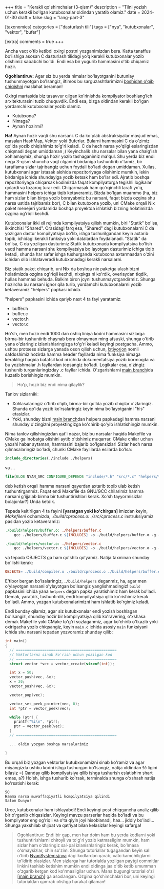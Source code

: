 +++
title = "Kerakli qo'shimchalar (3-qism)"
description = "Tilni yozish uchun kerakli bo'lgan kutubxonalar oldindan yaratib olamiz."
date = 2024-01-30
draft = false
slug = "lang-part-3"

[taxonomies]
categories = ["dasturlash tili"]
tags = ["nya", "kutubxonalar", "vektor", "bufer"]

[extra]
comments = true
+++

Ancha vaqt o’tib ketibdi oxirgi postni yozganimizdan bera. Katta tanaffus bo’lishiga asosan C dasturlash tilidagi yo’q kerakli kutubxonalar yozib olishimiz sababchi bo’ldi. Endi esa bir yugurib hammasini o’tib chiqamiz hozir.

**Ogohlantiruv:** Agar siz bu yerda nimalar bo'layotganini butunlay tushunmayotgan bo'lsangiz, iltimos bu sarguzashtlarimizni [boshidan o'qib chiqishni](/lang-part-1) maslahat beraman!

Oxirgi martasida biz tasavvur qilgan ko'rinishda kompilyator boshlang'ich arxitekturasini tuzib chuquvdik. Endi esa, bizga oldindan kerakli bo'lgan yordamchi kutubxonalar yozib olamiz. 

- Kutubxona? 
- Nimaga? 
- Aynan hozirmi?

**Ha!** Aynan hozir vaqti shu narsani. C da ko'plab abstraksiyalar mavjud emas, masalan HashMap, Vektor yoki Buferlar. Bularni hammasini C da o'zimiz qo'lda yozib chiqishimiz to'g'ri keladi. C da hech narsa yo'qligi eslaringizdan chiqmadi degan umiddaman ;) Keyinchalik shu narsalar bilan yana chalg'ish xohlamaymiz, shunga hozir yozib tashaganimiz ma'qul. Shu yerda biz endi nega 3-qism shuncha vaqt olganini birdaniga tushuntirib o'tamiz, bir taraflama sizlar tajribangiz uchun foydali bo'ladi degan umiddaman. Xullas, kutubxonani agar istasak alohida repozitoriyaga olishimiz mumkin, lekin birdaniga ichida shundayiga yozib ketsak ham bo'lar edi. Ajratib boshqa repozitoriyaga chiqarsak kodimizda faqat kompilyatorga tegishli logikalar qolardi va tozaroq turar edi. Chiqarmasak ham qo'rqinchli tarafi yo'q, hammasini helpers ichiga tiqib ketaveramiz. Bizda bo'lgan muammo (ha, biz ham sizlar bilan birga yozib borayabmiz bu narsani, faqat bizda ozgina shu narsa ustida tajribamiz bor), C bilan kutubxona yozib, uni CMake orqali Nix paket menejeri yordamida boshqa proyektda ishlatish bizning holatimizda ozgina og'riqli kechdi. 

Kutubxonalar ikki xil rejimda kompilyatsiya qilish mumkin, biri "Statik" bo'lsa, ikkinchisi "Shared". Orasidagi farq esa, "Shared" dagi kutubxonalarni C da yozilgan dastur kompilyatsiya bo'lib, ishga tushurilgandan keyin axtarib topib, ichidagi kerakli funksiya yoki datalardan foydalanadi. "Statik" da bo'lsa, C da yozilgan dasturimiz Statik kutubxonada kompilyatsiya bo'lish vaqti hamma narsani shu kompilyatsiya bo'layotgan dasturimiz ichiga tiqib ketadi, shunda har safar ishga tushurganda kutubxona axtarmasdan o'zini ichidan olib ishlataveradi kutubxonadagi kerakli narsalarni.

Biz statik paket chiqarib, uni Nix da boshqa nix paketga ulash bizni holatimizda ozgina og'riqli kechdi, nixpkgs ni ko'rdik, overlaydan tiqdik, hullas hammasi behuda. Balkim biron joyni tushunmayotgandirmiz. Shunga hozircha bu narsani ignor qila turib, yordamchi kutubxonalarni yozib ketaveramiz "helpers" papkasi ichida.

"helpers" papkasini ichida qariyb naxt 4 ta fayl yaratamiz:

- buffer.h
- buffer.c
- vector.h
- vector.c

Ho'sh, men hozir endi 1000 dan oshiq liniya kodni hammasini sizlarga birma-bir tushuntirib chaynab bera olmayman ming afsuski, shunga o'tirib yana o'zlaringiz izlanishlaringizga to'g'ri keladi keyingi postgacha. Ammo, ushbu protsess sizlarga yanada oson qilish uchun, [Ixtiyorjon](https://github.com/iabdukhoshimov) nomli safdoshimiz hozirda hamma header fayllarda nima funksiya nimaga kerakliligi haqida batafsil kod ni ichida dokumentatsiya yozib bormoqda va bu yozishmalar .h fayllardan topsangiz bo'ladi. Logikalar esa, o'zingiz tushunib turganlaringizday .c fayllar ichida. O'zgarishlarni [main branch](https://github.com/NyanSystems/nya)ida kuzatib borishingiz mumkin.  

> Ho'p, hozir biz endi nima qilaylik? 

Tanlov sizlarniki: 

- Xohlasalaringiz o'tirib o'qib, birma-bir qo'lda yozib chiqilar o'zlaringiz. Shunda qo'lda yozib ko'rsalaringiz keyin nima bo'layotganini "his" etasizlar.
- Yoki, shunday bizni [main branch](https://github.com/NyanSystems/nya)dan helpers papkadagi hamma narsani shunday o'zingizni proyektingizga ko'chirib qo'yib ishlatishingiz mumkin.

Nima tanlov qilishingizdan qat'i nazar, biz bu narsalar haqida Makefile va CMake ga inobatga olishini aytib o'tishimiz muqarrar. CMake chilar uchun yaxshi habar aytaman, hammasini bajarib bo'lgansizlar! Sizlar hech narsa qilmasalaringiz bo'ladi, chunki CMake faylilarda esilarda bo'lsa:

```cmake
include_directories(./include ./helpers)
```

va ...

```cmake
file(GLOB NYAN_SRC CONFIGURE_DEPENDS "include/*.h" "src/*.c" "helpers/*.c" "helpers/*.h")
```

deb ketish orqali hamma narsani qayerdan axtarib topib ulab ketish tushuntirganmiz. Faqat endi Makefile da GNU/GCC chilarimiz hamma narsani g'ijjalab birma bir tushuntirishlari kerak. Xo'sh tayyormisizlar bolajonlar?) Unda ketdik.

Tepada keltirilgan 4 ta faylni **[yaratgan yoki ko'chirgan]** imizdan keyin, *Makefileni* ochamizda, *./build/cprocess.o: ./src/cprocess.c* instruksiyamiz pasidan yozib ketaveramiz:

```makefile
./build/helpers/buffer.o: ./helpers/buffer.c
	gcc ./helpers/buffer.c ${INCLUDES} -o ./build/helpers/buffer.o -g -c

./build/helpers/vector.o: ./helpers/vector.c
	gcc ./helpers/vector.c ${INCLUDES} -o ./build/helpers/vector.o -g -c
```

va tepada OBJECTS ga ham qo'shib qo'yamiz. Natija taxminan shunday bo'lishi kerak:

```makefile
OBJECTS= ./build/compiler.o ./build/cprocess.o ./build/helpers/buffer.o ./build/helpers/vector.o
```

E'tibor bergan bo'lsalaringiz, `./build/helpers` deganmiz, ha, agar men o'ylayotgan narsani o'ylayotgan bo'lsangiz yanglishmadingiz! `build` papkasini ichida yana `helpers` degan papka yaratishimiz ham kerak bo'ladi. Demak, yaratdik, tushuntirdik, endi kompilyatsiya qilib ko'rishimiz kerak bo'ladi. Ammo, yozgan kutubxonalarimizni ham ishlatib ko'rgimiz keladi.

Endi bunday qilamiz, agar siz kutubxonalar endi yozish boshlagan bo'lsangiz, shunday hozir bir kompilyatsiya qilib ko'ravering, o'xshasa demak Makefile yoki CMake to'g'ri sozlaganmiz, agar ko'chirib o'tkazib yoki oxirigacha yozib chiqsangiz, keyin `main.c` ichida asosiy `main` funksiyani ichida shu narsani tepadan yozvoramiz shunday qilib: 

```c
int main()
{
  // ==============================================
  // Vektorlarni sinab ko'rish uchun yozilgan kod
  // ==============================================
  struct vector *vec = vector_create(sizeof(int));

  int x = 50;
  vector_push(vec, &x);
  x = 20;
  vector_push(vec, &x);

  vector_pop(vec);

  vector_set_peek_pointer(vec, 0);
  int *ptr = vector_peek(vec);

  while (ptr) {
    printf("%i\n", *ptr);
    ptr = vector_peek(vec);
  }
  // ==============================================

  ... oldin yozgan boshqa narsalarimiz

}
```

Bu orqali biz yozgan vektorlar kutubxonamizni sinab ko'ramiz va agar miyangizda ushbu kodni ishga tushurgan bo'lsangiz, natija oldindan `50` ligini bilasiz =) Qanday qilib kompilyatsiya qilib ishga tushurish eslatishim shart emas, a?) Ho'sh, ishga tushurib ko'rsak, terminalda shunga o'xshash natija ko'rsatishi kerak:

```
50
Hamma narsa muvaffaqiyatli kompilyatsiya qilindi
Salom Dunyo!
```

Uree, kutubxonalar ham ishlayabdi! Endi keyingi post chiqguncha analiz qilib bir o'rganib chiqasizlar. Keyingi mavzu parserlar haqida bo'ladi va bu kompilyator eng og'riqli va o'ta qiyin joyi hisoblanadi, haa... jiddiy bo'ladi... Shunga yaxshilab shijoat va qat'iyat bilan kelasizlar keyingi safarga!

> Ogohlantiruv: Endi bir gap, men har doim ham bu yerda kodlarni yoki tushuntirishlarni chiroyli va to'g'ri yozib ketmasligim mumkin, ham sizlar ham o'zlaringiz sal-pal izlanishlaringiz kerak, bo'lmasa o'smaysizlar, chin so'zim. Shunga tutoriallar tugagandan keyin sal o'tirib [NyanSystems/nya](https://github.com/NyanSystems/nya) dagi kodlardan qarab, xato kamchiliglarni to'ldirib olasizlar. Men sizlarga har tutorialda yozilgan paytgi commitlar linkini tashlab ketishim mumkin endi oldinga jaa o'tib ketib  umumman o'zgarib ketgan kod ko'rmasligilar uchun. Mana bugungi tutorial o'zi [[main branch]](https://github.com/NyanSystems/nya) ga asoslangan. Ozgina qo'shimchalari bor, uni keyingi tutorialdan qamrab olishga harakat qilaman!